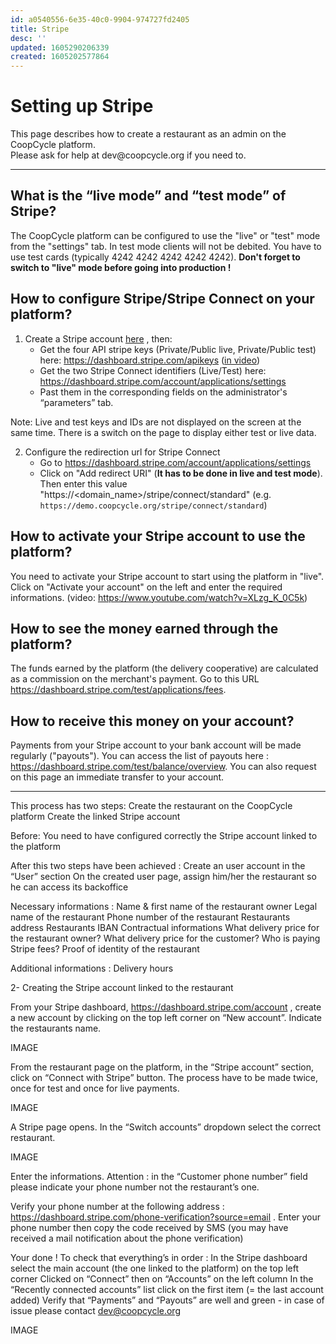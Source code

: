 ```yaml
---
id: a0540556-6e35-40c0-9904-974727fd2405
title: Stripe
desc: ''
updated: 1605290206339
created: 1605202577864
---
```


<!-- CSS -->
<link rel="stylesheet" href="https://cdn.jsdelivr.net/npm/bootstrap@4.5.3/dist/css/bootstrap.min.css" integrity="sha384-TX8t27EcRE3e/ihU7zmQxVncDAy5uIKz4rEkgIXeMed4M0jlfIDPvg6uqKI2xXr2" crossorigin="anonymous">
<!-- jQuery and JS bundle w/ Popper.js -->
<script src="https://code.jquery.com/jquery-3.5.1.slim.min.js" integrity="sha384-DfXdz2htPH0lsSSs5nCTpuj/zy4C+OGpamoFVy38MVBnE+IbbVYUew+OrCXaRkfj" crossorigin="anonymous"></script>
<script src="https://cdn.jsdelivr.net/npm/bootstrap@4.5.3/dist/js/bootstrap.bundle.min.js" integrity="sha384-ho+j7jyWK8fNQe+A12Hb8AhRq26LrZ/JpcUGGOn+Y7RsweNrtN/tE3MoK7ZeZDyx" crossorigin="anonymous"></script>
<!-- Font Awesome -->
<script src="https://kit.fontawesome.com/489c6dd9c4.js" crossorigin="anonymous"></script>

# Setting up Stripe

<div class="alert alert-info" role="alert">
This page describes how to create a restaurant as an admin on the CoopCycle platform.
</div>
<div class="alert alert-primary" role="alert">
Please ask for help at dev@coopcycle.org if you need to.</div>

---

## What is the “live mode” and “test mode” of Stripe?

The CoopCycle platform can be configured to use the "live" or "test" mode from the "settings" tab. In test mode clients will not be debited. You have to use test cards (typically 4242 4242 4242 4242 4242). **Don't forget to switch to "live" mode before going into production !**

## How to configure Stripe/Stripe Connect on your platform?

1. Create a Stripe account <a target="_blank" href="https://dashboard.stripe.com/register">here</a> , then:
    * Get the four API stripe keys (Private/Public live, Private/Public test) here: <a target="_blank" href="https://dashboard.stripe.com/apikeys">https://dashboard.stripe.com/apikeys</a> (<a target="_blank" href="https://www.youtube.com/watch?v=XLzg_K_0C5k">in video</a>)
    * Get the two Stripe Connect identifiers (Live/Test) here: <a target="_blank" href="https://dashboard.stripe.com/account/applications/settings">https://dashboard.stripe.com/account/applications/settings</a>
    * Past them in the corresponding fields on the administrator's “parameters” tab.

Note: Live and test keys and IDs are not displayed on the screen at the same time. There is a switch on the page to display either test or live data.

2. Configure the redirection url for Stripe Connect
   * Go to <a target="_blank" href="https://dashboard.stripe.com/account/applications/settings">https://dashboard.stripe.com/account/applications/settings</a>
   * Click on "Add redirect URI" (**It has to be done in live and  test mode**). Then enter this value "https://<domain_name>/stripe/connect/standard" (e.g. `https://demo.coopcycle.org/stripe/connect/standard`)

## How to activate your Stripe account to use the platform?

You need to activate your Stripe account to start using the platform in "live". Click on "Activate your account" on the left and enter the required informations. (video: <a target="_blank" href="https://www.youtube.com/watch?v=XLzg_K_0C5k">https://www.youtube.com/watch?v=XLzg_K_0C5k</a>)

## How to see the money earned through the platform?

The funds earned by the platform (the delivery cooperative) are calculated as a commission on the merchant's payment. Go to this URL <a target="_blank" href="https://dashboard.stripe.com/test/applications/fees">https://dashboard.stripe.com/test/applications/fees</a>.

## How to receive this money on your account?

Payments from your Stripe account to your bank account will be made regularly ("payouts"). You can access the list of payouts here : <a target="_blank" href="https://dashboard.stripe.com/test/balance/overview">https://dashboard.stripe.com/test/balance/overview</a>.  You can also request on this page an immediate transfer to your account.

---
This process has two steps: 
Create the restaurant on the CoopCycle platform
Create the linked Stripe account


Before:
You need to have configured correctly the Stripe account linked to the platform

After this two steps have been achieved :
Create an user account in the “User” section
On the created user page, assign him/her the restaurant so he can access its backoffice

Necessary informations :
Name & first name of the restaurant owner
Legal name of the restaurant
Phone number of the restaurant
Restaurants address
Restaurants IBAN
Contractual informations
What delivery price for the restaurant owner?
What delivery price for the customer?
Who is paying Stripe fees?
Proof of identity of the restaurant

Additional informations :
Delivery hours



2- Creating the Stripe account linked to the restaurant

From your Stripe dashboard,  https://dashboard.stripe.com/account , create a new account by clicking on the top left corner on “New account”. Indicate the restaurants name.

IMAGE

From the restaurant page on the platform, in the “Stripe account” section, click on “Connect with Stripe” button. The process have to be made twice, once for test and once for live payments.

IMAGE

A Stripe page opens. In the “Switch accounts” dropdown select the correct restaurant.

IMAGE

Enter the informations. Attention : in the “Customer phone number” field please indicate your phone number not the restaurant’s one.

Verify your phone number at the following address : https://dashboard.stripe.com/phone-verification?source=email . Enter your phone number then copy the code received by SMS (you may have received a mail notification about the phone verification)

Your done ! To check that everything’s in order :
In the Stripe dashboard select the main account (the one linked to the platform) on the top left corner
Clicked on “Connect” then on “Accounts” on the left column
In the “Recently connected accounts” list click on the first item (= the last account added)
Verify that “Payments” and “Payouts” are well and green - in case of issue please contact dev@coopcycle.org

IMAGE
